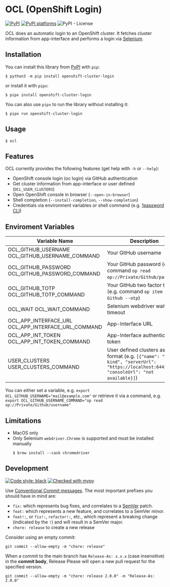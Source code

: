 # OCL (OpenShift Login)

[![PyPI](https://img.shields.io/pypi/v/openshift-cluster-login)][pypi-link]
[![PyPI platforms][pypi-platforms]][pypi-link]
![PyPI - License](https://img.shields.io/pypi/l/openshift-cluster-login)

OCL does an automatic login to an OpenShift cluster. It fetches cluster information from app-interface and performs a login via [Selenium](https://selenium-python.readthedocs.io).

## Installation

You can install this library from [PyPI][pypi-link] with `pip`:


```shell
$ python3 -m pip install openshift-cluster-login
```

or install it with `pipx`:
```shell
$ pipx install openshift-cluster-login
```

You can also use `pipx` to run the library without installing it:

```shell
$ pipx run openshift-cluster-login
```

## Usage

```shell
$ ocl
```
## Features

OCL currently provides the following features (get help with `-h` or `--help`):

- OpenShift console login (oc login) via GitHub authentication
- Get cluster information from app-interface or user defined (`OCL_USER_CLUSTERS`)
- Open OpenShift console in browser (`--open-in-browser`)
- Shell completion (`--install-completion`, `--show-completion`)
- Credentials via environment variables or shell command (e.g. [1password CLI](https://developer.1password.com/docs/cli/))


## Enviroment Variables

| Variable Name                                       | Description                                                                                                                                 | Required           | Default |
| --------------------------------------------------- | ------------------------------------------------------------------------------------------------------------------------------------------- | ------------------ | ------- |
| OCL_GITHUB_USERNAME OCL_GITHUB_USERNAME_COMMAND     | Your GitHub username                                                                                                                        | :heavy_check_mark: |         |
| OCL_GITHUB_PASSWORD OCL_GITHUB_PASSWORD_COMMAND     | Your GitHub password (e.g. command `op read op://Private/Github/password`)                                                                  | :heavy_check_mark: |         |
| OCL_GITHUB_TOTP OCL_GITHUB_TOTP_COMMAND             | Your GitHub two factor token (e.g. command `op item get Github --otp`)                                                                      | :heavy_check_mark: |         |
| OCL_WAIT OCL_WAIT_COMMAND                           | Selenium webdriver wait timeout                                                                                                             |                    | 2       |
| OCL_APP_INTERFACE_URL OCL_APP_INTERFACE_URL_COMMAND | App-Interface URL                                                                                                                           | :heavy_check_mark: |         |
| OCL_APP_INT_TOKEN OCL_APP_INT_TOKEN_COMMAND         | App-Interface authentication token                                                                                                          | :heavy_check_mark: |         |
| USER_CLUSTERS USER_CLUSTERS_COMMAND                 | User defined clusters as json format (e.g. `[{"name": "local-kind", "serverUrl": "https://localhost:6443", "consoleUrl": "not available}]`) |                    | "[]"    |

You can either set a variable, e.g. `export OCL_GITHUB_USERNAME="mail@example.com"` or retrieve it via a command, e.g. `export OCL_GITHUB_USERNAME_COMMAND="op read op://Private/Github/username"`
## Limitations

* MacOS only
* Only Selenium `webdriver.Chrome` is supported and must be installed manually
  ```shell
  $ brew install --cask chromedriver
  ```


## Development

[![Code style: black](https://img.shields.io/badge/code%20style-black-000000.svg)](https://github.com/psf/black)
[![Checked with mypy](http://www.mypy-lang.org/static/mypy_badge.svg)](http://mypy-lang.org/)


Use [Conventional Commit messages](https://www.conventionalcommits.org).
The most important prefixes you should have in mind are:

* `fix:` which represents bug fixes, and correlates to a [SemVer](https://semver.org/)
  patch.
* `feat:` which represents a new feature, and correlates to a SemVer minor.
* `feat!:`,  or `fix!:`, `refactor!:`, etc., which represent a breaking change
  (indicated by the `!`) and will result in a SemVer major.
* `chore: release` to create a new release

Consider using an empty commit:

```
git commit --allow-empty -m "chore: release"
```

When a commit to the main branch has `Release-As: x.x.x` (case insensitive) in the **commit body**, Release Please will open a new pull request for the specified version.
```
git commit --allow-empty -m "chore: release 2.0.0" -m "Release-As: 2.0.0"
```


[github-discussions-badge]: https://img.shields.io/static/v1?label=Discussions&message=Ask&color=blue&logo=github
[github-discussions-link]:  https://github.com/chassing/ocl/discussions
[pypi-link]:                https://pypi.org/project/openshift-cluster-login/
[pypi-platforms]:           https://img.shields.io/pypi/pyversions/openshift-cluster-login
[pypi-version]:             https://badge.fury.io/py/openshift-cluster-login.svg
